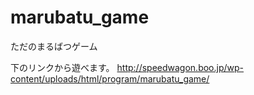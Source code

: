# marubatu_game
ただのまるばつゲーム

下のリンクから遊べます。
http://speedwagon.boo.jp/wp-content/uploads/html/program/marubatu_game/
